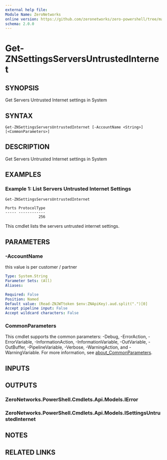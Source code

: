 ```yaml
---
external help file:
Module Name: ZeroNetworks
online version: https://github.com/zeronetworks/zero-powershell/tree/master/src/help/zeronetworks/get-znsettingsserversuntrustedinternet
schema: 2.0.0
---
```


# Get-ZNSettingsServersUntrustedInternet

## SYNOPSIS
Get Servers Untrusted Internet settings in System

## SYNTAX

```
Get-ZNSettingsServersUntrustedInternet [-AccountName <String>] [<CommonParameters>]
```

## DESCRIPTION
Get Servers Untrusted Internet settings in System

## EXAMPLES

### Example 1: List Servers Untrusted Internet Settings
```powershell
Get-ZNSettingsServersUntrustedInternet
```

```output
Ports ProtocolType
----- ------------
               256
```

This cmdlet lists the servers untrusted internet settings.

## PARAMETERS

### -AccountName
this value is per customer / partner

```yaml
Type: System.String
Parameter Sets: (All)
Aliases:

Required: False
Position: Named
Default value: (Read-ZNJWTtoken $env:ZNApiKey).aud.split(".")[0]
Accept pipeline input: False
Accept wildcard characters: False
```

### CommonParameters
This cmdlet supports the common parameters: -Debug, -ErrorAction, -ErrorVariable, -InformationAction, -InformationVariable, -OutVariable, -OutBuffer, -PipelineVariable, -Verbose, -WarningAction, and -WarningVariable. For more information, see [about_CommonParameters](http://go.microsoft.com/fwlink/?LinkID=113216).

## INPUTS

## OUTPUTS

### ZeroNetworks.PowerShell.Cmdlets.Api.Models.IError

### ZeroNetworks.PowerShell.Cmdlets.Api.Models.ISettingsUntrustedInternet

## NOTES

## RELATED LINKS


